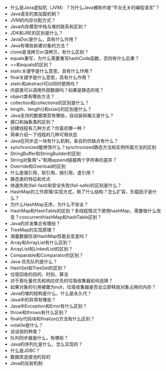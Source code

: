 * 什么是Java虚拟机（JVM）？为什么Java被称作是“平台无关的编程语言”？
* Java语言的类加载机制？
* JVM的内存分配方式？
* Java内存模型中栈与堆的联系和区别？
* JDK和JRE的区别是什么？
* JavaDoc是什么，具有什么作用？
* Java有哪些新建对象的方法？
* clone是浅拷贝or深拷贝，有什么区别？
* equals重写，为什么需要重写hashCode函数，否则有什么后果？
* ==和equals的区别？
* static关键字是什么意思，具有什么作用？
* final关键字是什么意思，具有什么作用？
* static和abstract可以同时使用吗？
* 内部类可以调用外部数据吗？如果是静态的呢？
* object类有哪些方法？
* collection和collections的区别是什么？
* length、length()和size()的区别是什么？
* Java支持的数据类型有哪些，自动装拆箱又是什么？
* 接口和抽象类的区别？
* 创建线程有几种方式？你喜欢哪一种？
* 简单介绍一下线程的几种可用状态
* Java在同步这一块有什么机制，各自的优缺点有什么？
* synchronized能修饰什么？synchronized静态方法和实例所属方法的区别
* StringBuffer和StringBuilder的区别
* String对象用“+”和用append链接两个字符串的差异？
* Override和Overload的区别
* 什么是强引用，软引用，弱引用，虚引用？
* 静态类的特征和优点
* 快速失败(fail-fast)和安全失败(fail-safe)的区别是什么？
* HashMap的工作原理/实现方式，用了什么结构？怎么扩容，负载因子是什么？
* 为什么HashMap无序，为什么不安全？
* HashMap和HashTable的区别？多线程情况下使用hashMap，需要做什么改变？concurrentHashMap和hashTable区别？
* Java的并发集合有哪些？
* TreeMap的实现原理？
* 海量数据存进HashMap性能会变差吗？
* Array和ArrayList有什么区别？
* ArrayList和LinkedList的区别？
* Comparable和Comparator的区别？
* Java 优先队列是什么？
* HashSet和TreeSet的区别？
* 垃圾回收的目的、时刻、算法
* 对于吞吐量优先和响应优先的垃圾收集器如何选择？
* 如果对象的引用被置为null，垃圾收集器是否会立即释放对象占用的内存？
* Java的堆的结构是什么，什么是永久代？
* Java中的异常有哪些？
* Java中Exception和Error有什么区别？
* throw和throws有什么区别？
* finally代码块和finalize()方法有什么区别？
* volatile是什么？
* 谈谈锁的种类？
* 队列同步器是什么，有哪些？
* Java的序列化是什么，怎么实现的？
* 什么是JDBC？
* 数据库连接池的目的
* Java的反射机制
